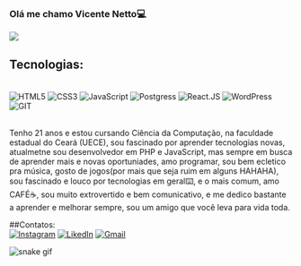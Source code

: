 ### Olá me chamo Vicente Netto💻

<picture>
<source 
  srcset="https://github-readme-stats.vercel.app/api?username=vicenthynetto&show_icons=true&theme=dark"
  media="(prefers-color-scheme: dark)"
/>
<source
  srcset="https://github-readme-stats.vercel.app/api?username=vicenthynetto&show_icons=true"
  media="(prefers-color-scheme: light), (prefers-color-scheme: no-preference)"
/>
<img src="https://github-readme-stats.vercel.app/api?username=vicenthynetto&show_icons=true" />
</picture>

## Tecnologias:

<div style="display: inline_block"></br>
	<img align="center" alt="HTML5" src="https://img.shields.io/badge/HTML5-E34F26?style=for-the-badge&logo=html5&logoColor=white" />
	<img align="center" alt="CSS3" src="https://img.shields.io/badge/CSS3-1572B6?style=for-the-badge&logo=css3&logoColor=white" />
	<img align="center" alt="JavaScript" src="https://img.shields.io/badge/JavaScript-F7DF1E?style=for-the-badge&logo=javascript&logoColor=black" />
	<img align="center" alt="Postgress" src="https://img.shields.io/badge/PostgreSQL-316192?style=for-the-badge&logo=postgresql&logoColor=white" />
	<img align="center" alt="React.JS" src="https://img.shields.io/badge/React-20232A?style=for-the-badge&logo=react&logoColor=61DAFB" />
	<img align="center" alt="WordPress" src="https://img.shields.io/badge/Wordpress-21759B?style=for-the-badge&logo=wordpress&logoColor=white" />
	<img align="center" alt="GIT" src="https://img.shields.io/badge/GIT-E44C30?style=for-the-badge&logo=git&logoColor=white" />
</div></br>

Tenho 21 anos e estou cursando Ciência da Computação, na faculdade estadual do Ceará (UECE), sou fascinado por aprender tecnologias novas, atualmetne sou desenvolvedor em PHP e JavaScript, mas sempre em busca de aprender mais e novas oportuniades, amo programar, sou bem ecletico pra música, gosto de jogos(por mais que seja ruim em alguns HAHAHA), sou fascinado e louco por tecnologias em geral⌨️, e o mais comum, amo CAFÉ☕, sou muito extrovertido e bem comunicativo, e me dedico bastante a aprender e melhorar sempre, sou um amigo que você leva para vida toda.

##Contatos:</br>
[![Instagram](https://img.shields.io/badge/Instagram-E4405F?style=for-the-badge&logo=instagram&logoColor=white)](https://instagram.com/vicente_netto019)
[![LikedIn](https://img.shields.io/badge/LinkedIn-0077B5?style=for-the-badge&logo=linkedin&logoColor=white)](https://www.linkedin.com/in/vicente-peixoto-74017b193/)
[![Gmail](https://img.shields.io/badge/Gmail-D14836?style=for-the-badge&logo=gmail&logoColor=white)](mailto:vicenthy.netto@gmail.com)

![snake gif](https://github.com/vicenthynetto/vicenthynetto/blob/output/github-contribution-grid-snake.svg)
